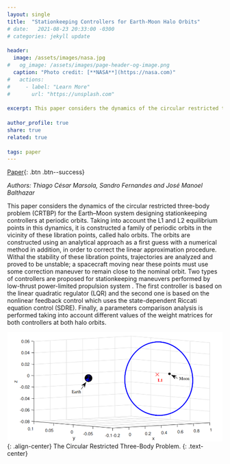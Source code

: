 ```yaml
---
layout: single
title:  "Stationkeeping Controllers for Earth-Moon Halo Orbits"
# date:   2021-08-23 20:33:00 -0300
# categories: jekyll update

header:
  image: /assets/images/nasa.jpg
#   og_image: /assets/images/page-header-og-image.png
  caption: "Photo credit: [**NASA**](https://nasa.com)"
#   actions:
#     - label: "Learn More"
#       url: "https://unsplash.com"

excerpt: This paper considers the dynamics of the circular restricted three-body problem (CRTBP) for the Earth–Moon system designing stationkeeping controllers at periodic orbits

author_profile: true
share: true
related: true

tags: paper
---
```

[Paper](https://link.springer.com/article/10.1007/s40430-021-03071-9){: .btn .btn--success}

_Authors: Thiago César Marsola, Sandro Fernandes and José Manoel Balthazar_

<!-- {% raw %}![alt]({{ site.url }}{{ site.baseurl }}/assets/images/nasa2.jpg){% endraw %} -->
This paper considers the dynamics of the circular restricted three-body problem (CRTBP) for the Earth–Moon system designing stationkeeping controllers at periodic orbits. Taking into account the L1 and L2 equilibrium points in this dynamics, it is constructed a family of periodic orbits in the vicinity of these libration points, called halo orbits. The orbits are constructed using an analytical approach as a first guess with a numerical method in addition, in order to correct the linear approximation procedure. Withal the stability of these libration points, trajectories are analyzed and proved to be unstable; a spacecraft moving near these points must use some correction maneuver to remain close to the nominal orbit. Two types of controllers are proposed for stationkeeping maneuvers performed by low-thrust power-limited propulsion system . The first controller is based on the linear quadratic regulator (LQR) and the second one is based on the nonlinear feedback control which uses the state-dependent Riccati equation control (SDRE). Finally, a parameters comparison analysis is performed taking into account different values of the weight matrices for both controllers at both halo orbits.

<!-- <figure>
	<a href="/assets/images/crtbp.png"><img src="/assets/images/crtbp.png"></a>
	<figcaption><a href="" title="The Circular Restricted Three-Body Problem">The Circular Restricted Three-Body Problem</a>.</figcaption>
</figure> -->
<!-- {% include figure image_path="/assets/images/crtbp.png" alt="this is a placeholder image" caption="The Circular Restricted Three-Body Problem." %} -->
![image-center](/assets/images/crtbp.png){: .align-center}
The Circular Restricted Three-Body Problem.
{: .text-center}